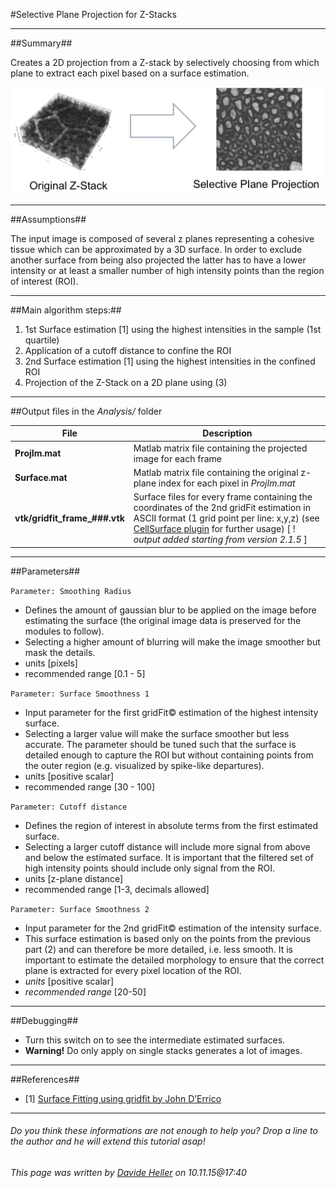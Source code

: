 #Selective Plane Projection for Z-Stacks

---------------------------------------
##Summary##

Creates a 2D projection from a Z-stack by selectively choosing from which plane to extract each pixel based on a surface estimation.

![Selective Plane Projection](../Images/matlab/projection.png)

---------------------------------------
##Assumptions##

The input image is composed of several z planes representing a cohesive tissue which can be approximated by a 3D surface. In order to exclude another surface from being also projected the latter has to have a lower intensity or at least a smaller number of high intensity points than the region of interest (ROI).

---------------------------------------
##Main algorithm steps:##

1. 1st Surface estimation [1] using the highest intensities in the sample (1st quartile)
2. Application of a cutoff distance to confine the ROI
3. 2nd Surface estimation [1] using the highest intensities in the confined ROI
4. Projection of the Z-Stack on a 2D plane using (3)

---------------------------------------
##Output files in the *Analysis/* folder

| File | Description |
|----|----|
| **ProjIm.mat** | Matlab matrix file containing the projected image for each frame |
| **Surface.mat** | Matlab matrix file containing the original z-plane index for each pixel in *ProjIm.mat* |
| **vtk/gridfit_frame_###.vtk** | Surface files for every frame containing the coordinates of the 2nd gridFit estimation in ASCII format (1 grid point per line: x,y,z) (see [CellSurface plugin](../Icy_Plugins/05_CellSurface) for further usage) [ ! _output added starting from version 2.1.5_ ]|

---------------------------------------
##Parameters##

`Parameter: Smoothing Radius`

* Defines the amount of gaussian blur to be applied on the image before estimating the surface (the original image data is preserved for the modules to follow).
* Selecting a higher amount of blurring will make the image smoother but mask the details.
* units [pixels]
* recommended range [0.1 - 5]

`Parameter: Surface Smoothness 1`

* Input parameter for the first gridFit© estimation of the highest intensity surface.
* Selecting a larger value will make the surface smoother but less accurate. The parameter should be tuned such that the surface is detailed enough to capture the ROI but without containing points from the outer region (e.g. visualized by spike-like departures). 
* units [positive scalar]  
* recommended range [30 - 100]

`Parameter: Cutoff distance`

* Defines the region of interest in absolute terms from the first estimated surface.
* Selecting a larger cutoff distance will include more signal from above and below the estimated surface. It is important that the filtered set of high intensity points should include only signal from the ROI. 
* units [z-plane distance]  
* recommended range [1-3, decimals allowed]

`Parameter: Surface Smoothness 2`

* Input parameter for the 2nd gridFit© estimation of the intensity surface.
* This surface estimation is based only on the points from the previous part (2) and can therefore be more detailed, i.e. less smooth. It is important to estimate the detailed morphology to ensure that the correct plane is extracted for every pixel location of the ROI.
* *units* [positive scalar]  
* *recommended range* [20-50]

---------------------------------------
##Debugging##

* Turn this switch on to see the intermediate estimated surfaces.
* **Warning!** Do only apply on single stacks generates a lot of images.

---------------------------------------
##References##

* [1] [Surface Fitting using gridfit by John D’Errico](http://www.mathworks.ch/matlabcentral/fileexchange/8998-surface-fitting-using-gridfit)

---------------------------------------
######  Do you think these informations are not enough to help you? Drop a line to the author and he will extend this tutorial asap!

###### This page was written by [Davide Heller](mailto:davide.heller@gmail.com) on 10.11.15@17:40




<script>
  (function(i,s,o,g,r,a,m){i['GoogleAnalyticsObject']=r;i[r]=i[r]||function(){
  (i[r].q=i[r].q||[]).push(arguments)},i[r].l=1*new Date();a=s.createElement(o),
  m=s.getElementsByTagName(o)[0];a.async=1;a.src=g;m.parentNode.insertBefore(a,m)
  })(window,document,'script','//www.google-analytics.com/analytics.js','ga');

  ga('create', 'UA-55332946-1', 'auto');
  ga('send', 'pageview');

</script>
